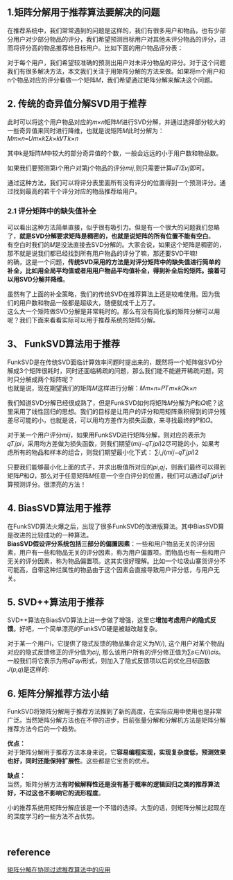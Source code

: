 ## 1.矩阵分解用于推荐算法要解决的问题
在推荐系统中，我们常常遇到的问题是这样的，我们有很多用户和物品，也有少部分用户对少部分物品的评分，我们希望预测目标用户对其他未评分物品的评分，进而将评分高的物品推荐给目标用户。比如下面的用户物品评分表：

对于每个用户，我们希望较准确的预测出用户对未评分物品的评分。对于这个问题我们有很多解决方法，本文我们关注于用矩阵分解的方法来做。如果将m个用户和n个物品对应的评分看做一个矩阵𝑀，我们希望通过矩阵分解来解决这个问题。
## 2. 传统的奇异值分解SVD用于推荐
此时可以将这个用户物品对应的𝑚×𝑛矩阵𝑀进行SVD分解，并通过选择部分较大的一些奇异值来同时进行降维，也就是说矩阵𝑀此时分解为：𝑀𝑚×𝑛=𝑈𝑚×𝑘Σ𝑘×𝑘𝑉𝑇𝑘×𝑛

其中k是矩阵𝑀中较大的部分奇异值的个数，一般会远远的小于用户数和物品数。

如果我们要预测第i个用户对第j个物品的评分𝑚𝑖𝑗,则只需要计算𝑢𝑇𝑖Σ𝑣𝑗即可。

通过这种方法，我们可以将评分表里面所有没有评分的位置得到一个预测评分。通过找到最高的若干个评分对应的物品推荐给用户。
### 2.1 评分矩阵中的缺失值补全
可以看出这种方法简单直接，似乎很有吸引力。但是有一个很大的问题我们忽略了，**就是SVD分解要求矩阵是稠密的，也就是说矩阵的所有位置不能有空白**。    
有空白时我们的𝑀是没法直接去SVD分解的。大家会说，如果这个矩阵是稠密的，那不就是说我们都已经找到所有用户物品的评分了嘛，那还要SVD干嘛!   
的确，这是一个问题，**传统SVD采用的方法是对评分矩阵中的缺失值进行简单的补全，比如用全局平均值或者用用户物品平均值补全，得到补全后的矩阵。接着可以用SVD分解并降维**。

虽然有了上面的补全策略，我们的传统SVD在推荐算法上还是较难使用。因为我们的用户数和物品一般都是超级大，随便就成千上万了。  
这么大一个矩阵做SVD分解是非常耗时的。那么有没有简化版的矩阵分解可以用呢？我们下面来看看实际可以用于推荐系统的矩阵分解。
## 3、 FunkSVD算法用于推荐
FunkSVD是在传统SVD面临计算效率问题时提出来的，既然将一个矩阵做SVD分解成3个矩阵很耗时，同时还面临稀疏的问题，那么我们能不能避开稀疏问题，同时只分解成两个矩阵呢？  
也就是说，现在期望我们的矩阵𝑀这样进行分解：𝑀𝑚×𝑛=𝑃𝑇𝑚×𝑘𝑄𝑘×𝑛   

我们知道SVD分解已经很成熟了，但是FunkSVD如何将矩阵𝑀分解为𝑃和𝑄呢？这里采用了线性回归的思想。我们的目标是让用户的评分和用矩阵乘积得到的评分残差尽可能的小，也就是说，可以用均方差作为损失函数，来寻找最终的𝑃和𝑄。

对于某一个用户评分𝑚𝑖𝑗，如果用FunkSVD进行矩阵分解，则对应的表示为𝑞𝑇𝑗𝑝𝑖，采用均方差做为损失函数，则我们期望(𝑚𝑖𝑗−𝑞𝑇𝑗𝑝𝑖)2尽可能的小，如果考虑所有的物品和样本的组合，则我们期望最小化下式：
∑𝑖,𝑗(𝑚𝑖𝑗−𝑞𝑇𝑗𝑝𝑖)2

只要我们能够最小化上面的式子，并求出极值所对应的𝑝𝑖,𝑞𝑗，则我们最终可以得到矩阵𝑃和𝑄，那么对于任意矩阵𝑀任意一个空白评分的位置，我们可以通过𝑞𝑇𝑗𝑝𝑖计算预测评分。很漂亮的方法！

## 4. BiasSVD算法用于推荐
在FunkSVD算法火爆之后，出现了很多FunkSVD的改进版算法。其中BiasSVD算是改进的比较成功的一种算法。  
**BiasSVD假设评分系统包括三部分的偏置因素**：一些和用户物品无关的评分因素，用户有一些和物品无关的评分因素，称为用户偏置项。而物品也有一些和用户无关的评分因素，称为物品偏置项。这其实很好理解。比如一个垃圾山寨货评分不可能高，自带这种烂属性的物品由于这个因素会直接导致用户评分低，与用户无关。

## 5. SVD++算法用于推荐
SVD++算法在BiasSVD算法上进一步做了增强，这里它**增加考虑用户的隐式反馈**。好吧，一个简单漂亮的FunkSVD硬是被越改越复杂。

对于某一个用户i，它提供了隐式反馈的物品集合定义为𝑁(𝑖), 这个用户对某个物品j对应的隐式反馈修正的评分值为𝑐𝑖𝑗, 那么该用户所有的评分修正值为∑𝑠∈𝑁(𝑖)𝑐𝑖𝑠。  
一般我们将它表示为用𝑞𝑇𝑠𝑦𝑖形式，则加入了隐式反馈项以后的优化目标函数𝐽(𝑝,𝑞)是这样的:
## 6. 矩阵分解推荐方法小结
FunkSVD将矩阵分解用于推荐方法推到了新的高度，在实际应用中使用也是非常广泛。当然矩阵分解方法也在不停的进步，目前张量分解和分解机方法是矩阵分解推荐方法今后的一个趋势。

**优点：**  
对于矩阵分解用于推荐方法本身来说，它**容易编程实现，实现复杂度低，预测效果也好，同时还能保持扩展性**。这些都是它宝贵的优点。

**缺点：**   
当然，矩阵分解方法**有时候解释性还是没有基于概率的逻辑回归之类的推荐算法好，不过这也不影响它的流形程度**。  

小的推荐系统用矩阵分解应该是一个不错的选择。大型的话，则矩阵分解比起现在的深度学习的一些方法不占优势。

 

&nbsp;
## reference
[矩阵分解在协同过滤推荐算法中的应用](https://www.cnblogs.com/pinard/p/6351319.html)
